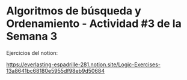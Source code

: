 # Algoritmos de búsqueda y Ordenamiento - Actividad #3 de la Semana 3

Ejercicios del notion:
 
https://everlasting-espadrille-281.notion.site/Logic-Exercises-13a8641bc68180e5955df98eb9d50684
